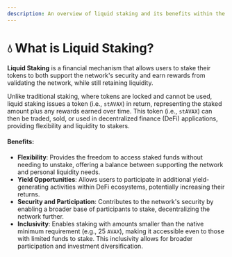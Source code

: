 ```yaml
---
description: An overview of liquid staking and its benefits within the GoGoPool ecosystem.
---
```


# 💧 What is Liquid Staking?

**Liquid Staking** is a financial mechanism that allows users to stake their tokens to both support the network's security and earn rewards from validating the network, while still retaining liquidity.

Unlike traditional staking, where tokens are locked and cannot be used, liquid staking issues a token (i.e., `stAVAX`) in return, representing the staked amount plus any rewards earned over time. This token (i.e., `stAVAX`) can then be traded, sold, or used in decentralized finance (DeFi) applications, providing flexibility and liquidity to stakers.

#### Benefits:

* **Flexibility**: Provides the freedom to access staked funds without needing to unstake, offering a balance between supporting the network and personal liquidity needs.
* **Yield Opportunities**: Allows users to participate in additional yield-generating activities within DeFi ecosystems, potentially increasing their returns.
* **Security and Participation**: Contributes to the network's security by enabling a broader base of participants to stake, decentralizing the network further.
* **Inclusivity**: Enables staking with amounts smaller than the native minimum requirement (e.g., 25 `AVAX`), making it accessible even to those with limited funds to stake. This inclusivity allows for broader participation and investment diversification.
